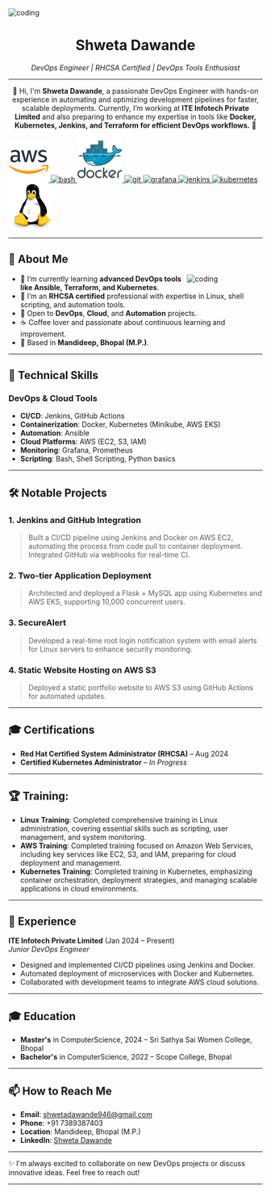 <img src="https://liveimages.algoworks.com/new-algoworks/wp-content/uploads/2022/06/16052453/img_hero_landing_roseta-min.gif" alt="coding">
<h1 align="center">Shweta Dawande</h1>

<p align="center">
  <em>DevOps Engineer | RHCSA Certified | DevOps Tools Enthusiast</em>
</p>

---

<p align="center">
  👋 Hi, I'm <strong>Shweta Dawande</strong>, a passionate DevOps Engineer with hands-on experience in automating and optimizing development pipelines for faster, scalable deployments. Currently, I’m working at <strong>ITE Infotech Private Limited</strong> and also preparing to enhance my expertise in tools like <strong> Docker, Kubernetes, Jenkins, and Terraform for efficient DevOps workflows.</strong> 🚀
</p>

<p align="left"> <a href="https://aws.amazon.com" target="_blank" rel="noreferrer"> <img src="https://raw.githubusercontent.com/devicons/devicon/master/icons/amazonwebservices/amazonwebservices-original-wordmark.svg" alt="aws" width="80" height="80"/> </a>
  <a href="https://www.gnu.org/software/bash/" target="_blank" rel="noreferrer"> <img src="https://www.vectorlogo.zone/logos/gnu_bash/gnu_bash-icon.svg" alt="bash" width="80" height="80"/> </a> 
  <a href="https://www.docker.com/" target="_blank" rel="noreferrer"> <img src="https://raw.githubusercontent.com/devicons/devicon/master/icons/docker/docker-original-wordmark.svg" alt="docker" width="90" height="90"/> </a> 
  <a href="https://git-scm.com/" target="_blank" rel="noreferrer"> <img src="https://www.vectorlogo.zone/logos/git-scm/git-scm-icon.svg" alt="git" width="90" height="90"/> </a>
  <a href="https://grafana.com" target="_blank" rel="noreferrer"> <img src="https://www.vectorlogo.zone/logos/grafana/grafana-icon.svg" alt="grafana" width="90" height="90"/> </a> 
  <a href="https://www.jenkins.io" target="_blank" rel="noreferrer"> <img src="https://www.vectorlogo.zone/logos/jenkins/jenkins-icon.svg" alt="jenkins" width="90" height="90"/> </a> 
  <a href="https://kubernetes.io" target="_blank" rel="noreferrer"> <img src="https://www.vectorlogo.zone/logos/kubernetes/kubernetes-icon.svg" alt="kubernetes" width="90" height="90"/> </a> 
  <a href="https://www.linux.org/" target="_blank" rel="noreferrer"> <img src="https://raw.githubusercontent.com/devicons/devicon/master/icons/linux/linux-original.svg" alt="linux" width="90" height="90"/> </a> </p>

---
## 🌟 About Me
<img align="right" src="https://stepstodevops.com/assets/img/courses/devat.gif" alt="coding" width="150">

- 🌱 I’m currently learning **advanced DevOps tools like Ansible, Terraform, and Kubernetes**.
- 🏅 I’m an **RHCSA certified** professional with expertise in Linux, shell scripting, and automation tools.
- 💼 Open to **DevOps**, **Cloud**, and **Automation** projects.
- ☕ Coffee lover and passionate about continuous learning and improvement.
- 📍 Based in **Mandideep, Bhopal (M.P.)**.


---

## 🚀 Technical Skills

### DevOps & Cloud Tools
- **CI/CD**: Jenkins, GitHub Actions
- **Containerization**: Docker, Kubernetes (Minikube, AWS EKS)
- **Automation**: Ansible
- **Cloud Platforms**: AWS (EC2, S3, IAM)
- **Monitoring**: Grafana, Prometheus
- **Scripting**: Bash, Shell Scripting, Python basics

---

## 🛠️ Notable Projects

### 1. **Jenkins and GitHub Integration**
> Built a CI/CD pipeline using Jenkins and Docker on AWS EC2, automating the process from code pull to container deployment. Integrated GitHub via webhooks for real-time CI.

### 2. **Two-tier Application Deployment**
> Architected and deployed a Flask + MySQL app using Kubernetes and AWS EKS, supporting 10,000 concurrent users.

### 3. **SecureAlert**
> Developed a real-time root login notification system with email alerts for Linux servers to enhance security monitoring.

### 4. **Static Website Hosting on AWS S3**
> Deployed a static portfolio website to AWS S3 using GitHub Actions for automated updates.

---

## 🎓 Certifications

- **Red Hat Certified System Administrator (RHCSA)** – Aug 2024
- **Certified Kubernetes Administrator** – *In Progress*

---
##   🏆 Training:
- **Linux Training**: Completed comprehensive training in Linux administration, covering essential skills such as scripting, user management, and system monitoring.
- **AWS Training**: Completed training focused on Amazon Web Services, including key services like EC2, S3, and IAM, preparing for cloud deployment and management.
- **Kubernetes Training**: Completed training in Kubernetes, emphasizing container orchestration, deployment strategies, and managing scalable applications in cloud environments.

---
## 💼 Experience

**ITE Infotech Private Limited** (Jan 2024 – Present)  
_Junior DevOps Engineer_  
- Designed and implemented CI/CD pipelines using Jenkins and Docker.
- Automated deployment of microservices with Docker and Kubernetes.
- Collaborated with development teams to integrate AWS cloud solutions.

---

## 🎓 Education

- **Master's** in ComputerScience, 2024 – Sri Sathya Sai Women College, Bhopal
- **Bachelor's** in ComputerScience, 2022 – Scope College, Bhopal

---

## 📫 How to Reach Me

- **Email**: [shwetadawande946@gmail.com](mailto:shwetadawande946@gmail.com)
- **Phone**: +91 7389387403
- **Location**: Mandideep, Bhopal (M.P.)
- **LinkedIn**: [Shweta Dawande](https://www.linkedin.com/in/shweta-dawande)

---

✨ I'm always excited to collaborate on new DevOps projects or discuss innovative ideas. Feel free to reach out!

---





